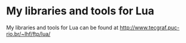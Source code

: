 # My libraries and tools for Lua

My libraries and tools for Lua can be found at http://www.tecgraf.puc-rio.br/~lhf/ftp/lua/
